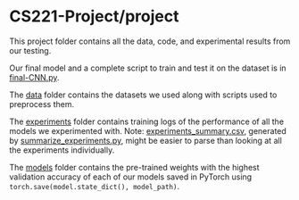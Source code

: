 # CS221-Project/project

This project folder contains all the data, code, and experimental results from our testing.

Our final model and a complete script to train and test it on the dataset is in [final-CNN.py](final-CNN.py).

The [data](data) folder contains the datasets we used along with scripts used to preprocess them.

The [experiments](experiments) folder contains training logs of the performance of all the models we experimented with. Note: [experiments_summary.csv](experiments_summary.csv), generated by [summarize_experiments.py](summarize_experiments.py), might be easier to parse than looking at all the experiments individually.

The [models](models) folder contains the pre-trained weights with the highest validation accuracy of each of our models saved in PyTorch using `torch.save(model.state_dict(), model_path)`.
